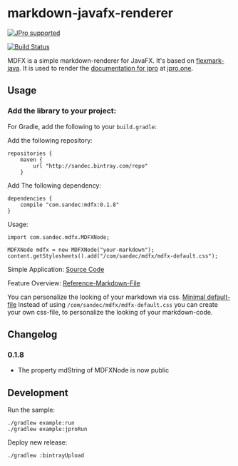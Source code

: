 # markdown-javafx-renderer

[![JPro supported](https://img.shields.io/badge/JPro-supported-brightgreen.svg)](https://www.jpro.one/)

[![Build Status](https://travis-ci.org/JPro-one/markdown-javafx-renderer.svg?branch=master)](https://travis-ci.org/JPro-one/markdown-javafx-renderer)

MDFX is a simple markdown-renderer for JavaFX.
It's based on [flexmark-java](https://github.com/vsch/flexmark-java).
It is used to render the [documentation for jpro](https://www.jpro.one/?page=docs/current/1.1/) at [jpro.one](https://www.jpro.one/).


## Usage


### Add the library to your project:
For Gradle, add the following to your `build.gradle`:

Add the following repository:
```
repositories {
    maven {
        url "http://sandec.bintray.com/repo"
    }

```
Add The following dependency:
```
dependencies {
    compile "com.sandec:mdfx:0.1.8"
}
```

Usage:
```
import com.sandec.mdfx.MDFXNode;

MDFXNode mdfx = new MDFXNode("your-markdown");
content.getStylesheets().add("/com/sandec/mdfx/mdfx-default.css");
```

Simple Application:
[Source Code](https://github.com/jpro-one/markdown-javafx-renderer/blob/master/example/src/main/java/com/sandec/mdfx/ExampleMDFX.java)

Feature Overview:
[Reference-Markdown-File](https://github.com/jpro-one/markdown-javafx-renderer/blob/master/example/src/main/resources/com/sandec/mdfx/sample.md)


You can personalize the looking of your markdown via css.
[Minimal default-file](https://github.com/jpro-one/markdown-javafx-renderer/blob/master/src/main/resources/com/sandec/mdfx/mdfx-default.css)
Instead of using `/com/sandec/mdfx/mdfx-default.css` you can create your own css-file, to personalize the looking of your markdown-code.

## Changelog

### 0.1.8
* The property mdString of MDFXNode is now public

## Development
Run the sample:
```
./gradlew example:run
./gradlew example:jproRun
```

Deploy new release:
```
./gradlew :bintrayUpload
```
